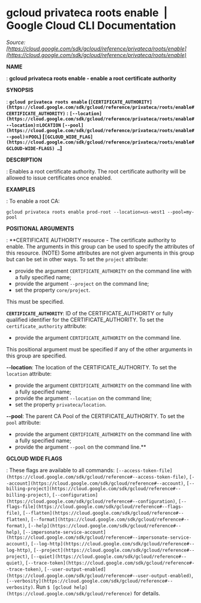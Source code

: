 # gcloud privateca roots enable  |  Google Cloud CLI Documentation

*Source: [https://cloud.google.com/sdk/gcloud/reference/privateca/roots/enable](https://cloud.google.com/sdk/gcloud/reference/privateca/roots/enable)*

**NAME**

: **gcloud privateca roots enable - enable a root certificate authority**

**SYNOPSIS**

: **`gcloud privateca roots enable` (`[CERTIFICATE_AUTHORITY](https://cloud.google.com/sdk/gcloud/reference/privateca/roots/enable#CERTIFICATE_AUTHORITY)` : `[--location](https://cloud.google.com/sdk/gcloud/reference/privateca/roots/enable#--location)`=`LOCATION` `[--pool](https://cloud.google.com/sdk/gcloud/reference/privateca/roots/enable#--pool)`=`POOL`) [`[GCLOUD_WIDE_FLAG](https://cloud.google.com/sdk/gcloud/reference/privateca/roots/enable#GCLOUD-WIDE-FLAGS) …`]**

**DESCRIPTION**

: Enables a root certificate authority. The root certificate authority will be
allowed to issue certificates once enabled.

**EXAMPLES**

: To enable a root CA:

```
gcloud privateca roots enable prod-root --location=us-west1 --pool=my-pool
```

**POSITIONAL ARGUMENTS**

: **CERTIFICATE AUTHORITY resource - The certificate authority to enable. The
arguments in this group can be used to specify the attributes of this resource.
(NOTE) Some attributes are not given arguments in this group but can be set in
other ways.
To set the `project` attribute:

- provide the argument `CERTIFICATE_AUTHORITY` on the command line with
a fully specified name;
- provide the argument `--project` on the command line;
- set the property `core/project`.

This must be specified.

**`CERTIFICATE_AUTHORITY`**:
ID of the CERTIFICATE_AUTHORITY or fully qualified identifier for the
CERTIFICATE_AUTHORITY.
To set the `certificate_authority` attribute:

- provide the argument `CERTIFICATE_AUTHORITY` on the command line.

This positional argument must be specified if any of the other arguments in this
group are specified.

**--location**:
The location of the CERTIFICATE_AUTHORITY.
To set the `location` attribute:

- provide the argument `CERTIFICATE_AUTHORITY` on the command line with
a fully specified name;
- provide the argument `--location` on the command line;
- set the property `privateca/location`.

**--pool**:
The parent CA Pool of the CERTIFICATE_AUTHORITY.
To set the `pool` attribute:

- provide the argument `CERTIFICATE_AUTHORITY` on the command line with
a fully specified name;
- provide the argument `--pool` on the command line.**

**GCLOUD WIDE FLAGS**

: These flags are available to all commands: `[--access-token-file](https://cloud.google.com/sdk/gcloud/reference#--access-token-file)`,
`[--account](https://cloud.google.com/sdk/gcloud/reference#--account)`, `[--billing-project](https://cloud.google.com/sdk/gcloud/reference#--billing-project)`,
`[--configuration](https://cloud.google.com/sdk/gcloud/reference#--configuration)`,
`[--flags-file](https://cloud.google.com/sdk/gcloud/reference#--flags-file)`,
`[--flatten](https://cloud.google.com/sdk/gcloud/reference#--flatten)`, `[--format](https://cloud.google.com/sdk/gcloud/reference#--format)`, `[--help](https://cloud.google.com/sdk/gcloud/reference#--help)`, `[--impersonate-service-account](https://cloud.google.com/sdk/gcloud/reference#--impersonate-service-account)`,
`[--log-http](https://cloud.google.com/sdk/gcloud/reference#--log-http)`,
`[--project](https://cloud.google.com/sdk/gcloud/reference#--project)`, `[--quiet](https://cloud.google.com/sdk/gcloud/reference#--quiet)`, `[--trace-token](https://cloud.google.com/sdk/gcloud/reference#--trace-token)`, `[--user-output-enabled](https://cloud.google.com/sdk/gcloud/reference#--user-output-enabled)`,
`[--verbosity](https://cloud.google.com/sdk/gcloud/reference#--verbosity)`.
Run `$ [gcloud help](https://cloud.google.com/sdk/gcloud/reference)` for details.